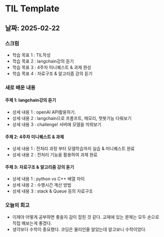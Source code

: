 # TIL Template

## 날짜: 2025-02-22

### 스크럼
- 학습 목표 1 : TIL작성
- 학습 목표 2 : langchain강의 듣기
- 학습 목표 3 : 4주차 미니퀘스트 & 과제 완성
- 학습 목표 4 : 자료구조 & 알고리즘 강의 듣기

### 새로 배운 내용
#### 주제 1: langchain강의 듣기
- 상세 내용 1 : openAI API활용하기.
- 상세 내용 2 : langchain으로 프롬프트, 메모리, 챗봇기능 다뤄보기
- 상세 내용 3 : challenge! 서버에 모델을 띄워보기

#### 주제 2: 4주차 미니퀘스트 & 과제
- 상세 내용 1 : 전처리 과정 부터 모델학습까지 실습 & 미니퀘스트 완료
- 상세 내용 2 : 전처리 기능을 활용하여 과제 완료

#### 주제 3: 자료구조 & 알고리즘 강의 듣기
- 상세 내용 1 : python vs C++ 배열 차이
- 상세 내용 2 : 수행시간 계산 방법
- 상세 내용 3 : stack & Queue 등의 자료구조

### 오늘의 회고
- 이제야 어떻게 공부하면 좋을지 감이 잡힌 것 같다. 교재에 있는 문제는 모두 손으로 직접 해보는게 좋겠다.
- 생각보다 수학이 중요했다. 코딩은 물리인줄 알았는데 알고보니 수학이었다.

